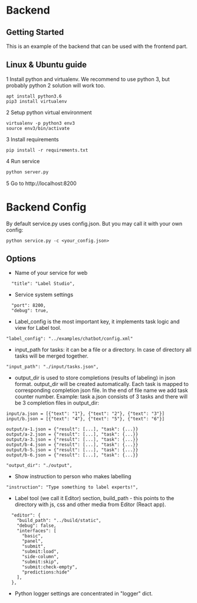# Backend

## Getting Started

This is an example of the backend that can be used with the frontend
part.

## Linux & Ubuntu guide

1 Install python and virtualenv. We recommend to use python 3, but probably python 2 solution will work too.  
```
apt install python3.6
pip3 install virtualenv
```

2 Setup python virtual environment 
```
virtualenv -p python3 env3
source env3/bin/activate
```

3 Install requirements 
```
pip install -r requirements.txt
```

4 Run service
```bash
python server.py
```

5 Go to http://localhost:8200


# Backend Config

By default service.py uses config.json. But you may call it with your own config: 
```
python service.py -c <your_config.json>
``` 

## Options

* Name of your service for web
```
  "title": "Label Studio",
```

* Service system settings
```
  "port": 8200,
  "debug": true,
```

* Label_config is the most important key, it implements task logic and view for Label tool.
```
"label_config": "../examples/chatbot/config.xml"
```
 
* input_path for tasks: it can be a file or a directory. 
In case of directory all tasks will be merged together.
```
"input_path": "./input/tasks.json",
```

* output_dir is used to store completions (results of labeling) in json format. 
output_dir will be created automatically. Each task is mapped to corresponding completion json file. 
In the end of file name we add task counter number. 
Example: task a.json consists of 3 tasks and there will be 3 completion files in output_dir: 
```
input/a.json = [{"text": "1"}, {"text": "2"}, {"text": "3"}]
input/b.json = [{"text": "4"}, {"text": "5"}, {"text": "6"}]

output/a-1.json = {"result": [...], "task": {...}}
output/a-2.json = {"result": [...], "task": {...}}
output/a-3.json = {"result": [...], "task": {...}}
output/b-4.json = {"result": [...], "task": {...}}
output/b-5.json = {"result": [...], "task": {...}}
output/b-6.json = {"result": [...], "task": {...}}
```   

```
"output_dir": "./output",
```

* Show instruction to person who makes labelling
```
"instruction": "Type something to label experts!",
```

* Label tool (we call it Editor) section, 
build_path - this points to the directory with js, css and other media from Editor (React app).    
```
  "editor": {
    "build_path": "../build/static",
    "debug": false,
    "interfaces": [
      "basic",
      "panel",
      "submit",
      "submit:load",
      "side-column",
      "submit:skip",
      "submit:check-empty",
      "predictions:hide"
    ],
  },  
```

* Python logger settings are concentrated in "logger" dict.   
